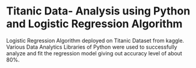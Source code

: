 # Titanic Data- Analysis using Python and Logistic Regression Algorithm
Logistic Regression Algorithm deployed on Titanic Dataset from kaggle. Various Data Analytics Libraries of Python were used to successfully analyze and fit the regression model giving out accuracy level of about 80%. 
